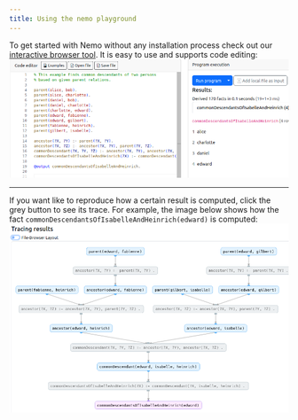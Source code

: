 ```yaml
---
title: Using the nemo playground
---
```

To get started with Nemo without any installation process check out our [interactive browser tool](https://tools.iccl.inf.tu-dresden.de/nemo). It is easy to use and supports code editing: 
![Nemo web screenshot](../../../assets/nemo-web-screenshot.png)

---

If you want like to reproduce how a certain result is computed, click the grey button to see its trace.
For example, the image below shows how the fact `commonDescendantsOfIsabelleAndHeinrich(edward)` is computed:
![Nemo tracing screenshot](../../../assets/tracing-screenshot.png)
